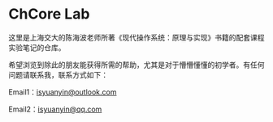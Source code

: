 # ChCore Lab

这里是上海交大的陈海波老师所著《现代操作系统：原理与实现》书籍的配套课程实验笔记的仓库。



希望浏览到除此的朋友能获得所需的帮助，尤其是对于懵懵懂懂的初学者。有任何问题请联系我，联系方式如下：

Email1：isyuanyin@outlook.com

Email2：isyuanyin@qq.com

